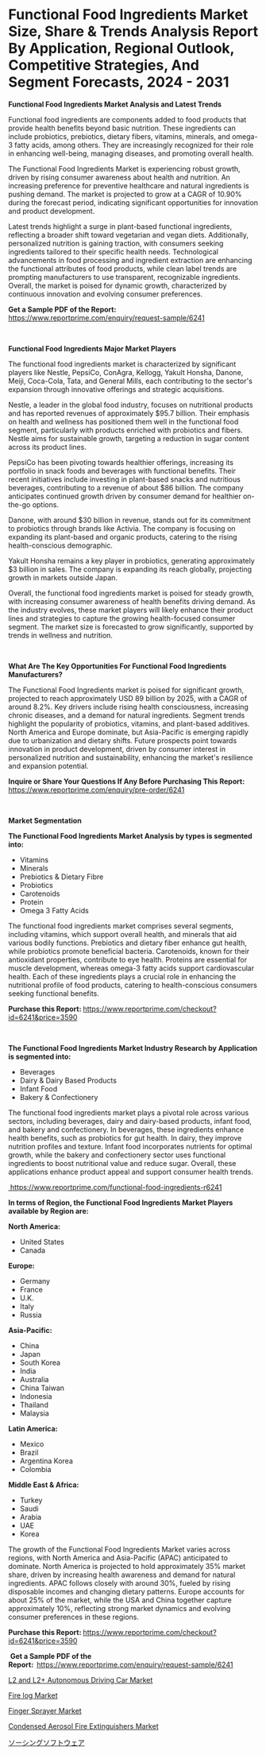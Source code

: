 <p><h1>Functional Food Ingredients Market Size, Share & Trends Analysis Report By Application, Regional Outlook, Competitive Strategies, And Segment Forecasts, 2024 - 2031</h1></p><p><strong>Functional Food Ingredients Market Analysis and Latest Trends</strong></p>
<p><p>Functional food ingredients are components added to food products that provide health benefits beyond basic nutrition. These ingredients can include probiotics, prebiotics, dietary fibers, vitamins, minerals, and omega-3 fatty acids, among others. They are increasingly recognized for their role in enhancing well-being, managing diseases, and promoting overall health.</p><p>The Functional Food Ingredients Market is experiencing robust growth, driven by rising consumer awareness about health and nutrition. An increasing preference for preventive healthcare and natural ingredients is pushing demand. The market is projected to grow at a CAGR of 10.90% during the forecast period, indicating significant opportunities for innovation and product development.</p><p>Latest trends highlight a surge in plant-based functional ingredients, reflecting a broader shift toward vegetarian and vegan diets. Additionally, personalized nutrition is gaining traction, with consumers seeking ingredients tailored to their specific health needs. Technological advancements in food processing and ingredient extraction are enhancing the functional attributes of food products, while clean label trends are prompting manufacturers to use transparent, recognizable ingredients. Overall, the market is poised for dynamic growth, characterized by continuous innovation and evolving consumer preferences.</p></p>
<p><strong>Get a Sample PDF of the Report:&nbsp;</strong> <a href="https://www.reportprime.com/enquiry/request-sample/6241">https://www.reportprime.com/enquiry/request-sample/6241</a></p>
<p>&nbsp;</p>
<p><strong>Functional Food Ingredients Major Market Players</strong></p>
<p><p>The functional food ingredients market is characterized by significant players like Nestle, PepsiCo, ConAgra, Kellogg, Yakult Honsha, Danone, Meiji, Coca-Cola, Tata, and General Mills, each contributing to the sector's expansion through innovative offerings and strategic acquisitions.</p><p>Nestle, a leader in the global food industry, focuses on nutritional products and has reported revenues of approximately $95.7 billion. Their emphasis on health and wellness has positioned them well in the functional food segment, particularly with products enriched with probiotics and fibers. Nestle aims for sustainable growth, targeting a reduction in sugar content across its product lines.</p><p>PepsiCo has been pivoting towards healthier offerings, increasing its portfolio in snack foods and beverages with functional benefits. Their recent initiatives include investing in plant-based snacks and nutritious beverages, contributing to a revenue of about $86 billion. The company anticipates continued growth driven by consumer demand for healthier on-the-go options.</p><p>Danone, with around $30 billion in revenue, stands out for its commitment to probiotics through brands like Activia. The company is focusing on expanding its plant-based and organic products, catering to the rising health-conscious demographic. </p><p>Yakult Honsha remains a key player in probiotics, generating approximately $3 billion in sales. The company is expanding its reach globally, projecting growth in markets outside Japan.</p><p>Overall, the functional food ingredients market is poised for steady growth, with increasing consumer awareness of health benefits driving demand. As the industry evolves, these market players will likely enhance their product lines and strategies to capture the growing health-focused consumer segment. The market size is forecasted to grow significantly, supported by trends in wellness and nutrition.</p></p>
<p>&nbsp;</p>
<p><strong>What Are The Key Opportunities For Functional Food Ingredients Manufacturers?</strong></p>
<p><p>The Functional Food Ingredients market is poised for significant growth, projected to reach approximately USD 89 billion by 2025, with a CAGR of around 8.2%. Key drivers include rising health consciousness, increasing chronic diseases, and a demand for natural ingredients. Segment trends highlight the popularity of probiotics, vitamins, and plant-based additives. North America and Europe dominate, but Asia-Pacific is emerging rapidly due to urbanization and dietary shifts. Future prospects point towards innovation in product development, driven by consumer interest in personalized nutrition and sustainability, enhancing the market's resilience and expansion potential.</p></p>
<p><strong>Inquire or Share Your Questions If Any Before Purchasing This Report:</strong> <a href="https://www.reportprime.com/enquiry/pre-order/6241">https://www.reportprime.com/enquiry/pre-order/6241</a></p>
<p>&nbsp;</p>
<p><strong>Market Segmentation</strong></p>
<p><strong>The Functional Food Ingredients Market Analysis by types is segmented into:</strong></p>
<p><ul><li>Vitamins</li><li>Minerals</li><li>Prebiotics & Dietary Fibre</li><li>Probiotics</li><li>Carotenoids</li><li>Protein</li><li>Omega 3 Fatty Acids</li></ul></p>
<p><p>The functional food ingredients market comprises several segments, including vitamins, which support overall health, and minerals that aid various bodily functions. Prebiotics and dietary fiber enhance gut health, while probiotics promote beneficial bacteria. Carotenoids, known for their antioxidant properties, contribute to eye health. Proteins are essential for muscle development, whereas omega-3 fatty acids support cardiovascular health. Each of these ingredients plays a crucial role in enhancing the nutritional profile of food products, catering to health-conscious consumers seeking functional benefits.</p></p>
<p><strong>Purchase this Report:&nbsp;</strong><a href="https://www.reportprime.com/checkout?id=6241&price=3590">https://www.reportprime.com/checkout?id=6241&price=3590</a></p>
<p>&nbsp;</p>
<p><strong>The Functional Food Ingredients Market Industry Research by Application is segmented into:</strong></p>
<p><ul><li>Beverages</li><li>Dairy & Dairy Based Products</li><li>Infant Food</li><li>Bakery & Confectionery</li></ul></p>
<p><p>The functional food ingredients market plays a pivotal role across various sectors, including beverages, dairy and dairy-based products, infant food, and bakery and confectionery. In beverages, these ingredients enhance health benefits, such as probiotics for gut health. In dairy, they improve nutrition profiles and texture. Infant food incorporates nutrients for optimal growth, while the bakery and confectionery sector uses functional ingredients to boost nutritional value and reduce sugar. Overall, these applications enhance product appeal and support consumer health trends.</p></p>
<p><a href="https://www.reportprime.com/functional-food-ingredients-r6241">&nbsp;https://www.reportprime.com/functional-food-ingredients-r6241</a></p>
<p><strong>In terms of Region, the Functional Food Ingredients Market Players available by Region are:</strong></p>
<p>
    <p> <strong> North America: </strong>
        <ul>
            <li>United States</li>
            <li>Canada</li>
        </ul>
        </p> 
    <p> <strong> Europe: </strong>
        <ul>
            <li>Germany</li>
            <li>France</li>
            <li>U.K.</li>
            <li>Italy</li>
            <li>Russia</li>
        </ul>
        </p> 
    <p> <strong> Asia-Pacific: </strong>
        <ul>
            <li>China</li>
            <li>Japan</li>
            <li>South Korea</li>
            <li>India</li>
            <li>Australia</li>
            <li>China Taiwan</li>
            <li>Indonesia</li>
            <li>Thailand</li>
            <li>Malaysia</li>
        </ul>
        </p> 
    <p> <strong> Latin America: </strong>
        <ul>
            <li>Mexico</li>
            <li>Brazil</li>
            <li>Argentina Korea</li>
            <li>Colombia</li>
        </ul>
        </p> 
    <p> <strong> Middle East & Africa: </strong>
        <ul>
            <li>Turkey</li>
            <li>Saudi</li>
            <li>Arabia</li>
            <li>UAE</li>
            <li>Korea</li>
        </ul>
    </p>
    </p>
<p><p>The growth of the Functional Food Ingredients Market varies across regions, with North America and Asia-Pacific (APAC) anticipated to dominate. North America is projected to hold approximately 35% market share, driven by increasing health awareness and demand for natural ingredients. APAC follows closely with around 30%, fueled by rising disposable incomes and changing dietary patterns. Europe accounts for about 25% of the market, while the USA and China together capture approximately 10%, reflecting strong market dynamics and evolving consumer preferences in these regions.</p></p>
<p><strong>Purchase this Report: </strong><a href="https://www.reportprime.com/checkout?id=6241&price=3590">https://www.reportprime.com/checkout?id=6241&price=3590</a></p>
<p>&nbsp;<strong>Get a Sample PDF of the Report:&nbsp;&nbsp;</strong><a href="https://www.reportprime.com/enquiry/request-sample/6241">https://www.reportprime.com/enquiry/request-sample/6241</a></p>
<p><strong></strong></p>
<p><p><a href="https://issuu.com/reportprime-2/docs/l2-and-l2-autonomous-driving-car-ma_f70504a4657593">L2 and L2+ Autonomous Driving Car Market</a></p><p><a href="https://www.linkedin.com/pulse/what-innovations-market-trends-shaping-fire-log-market-alive-u6naf?trackingId=NghRhgrcSASyDr3ZVqKuQQ%3D%3D">Fire log Market</a></p><p><a href="https://www.linkedin.com/pulse/market-leaders-laggards-global-finger-sprayer-trends-forecast-2dmcf?trackingId=be8KJzDBRMa8kjB8U72C3w%3D%3D">Finger Sprayer Market</a></p><p><a href="https://issuu.com/reportprime-2/docs/condensed-aerosol-fire-extinguisher_27747d08c018e1">Condensed Aerosol Fire Extinguishers Market</a></p><p><a href="https://medium.com/@susanjprice2023/2024%E5%B9%B4%E3%81%8B%E3%82%892031%E5%B9%B4%E3%81%BE%E3%81%A7%E3%81%AE12-8-%E3%81%AEcagr%E3%81%A7%E6%8B%A1%E5%A4%A7%E3%81%97%E3%81%A6%E3%81%84%E3%82%8B%E3%82%BD%E3%83%BC%E3%82%B7%E3%83%B3%E3%82%B0%E3%82%BD%E3%83%95%E3%83%88%E3%82%A6%E3%82%A7%E3%82%A2%E5%B8%82%E5%A0%B4%E3%81%AE%E8%A6%8F%E6%A8%A1%E3%81%AB%E9%96%A2%E3%81%99%E3%82%8B%E6%B4%9E%E5%AF%9F-b411a2b9e33d">ソーシングソフトウェア</a></p></p>